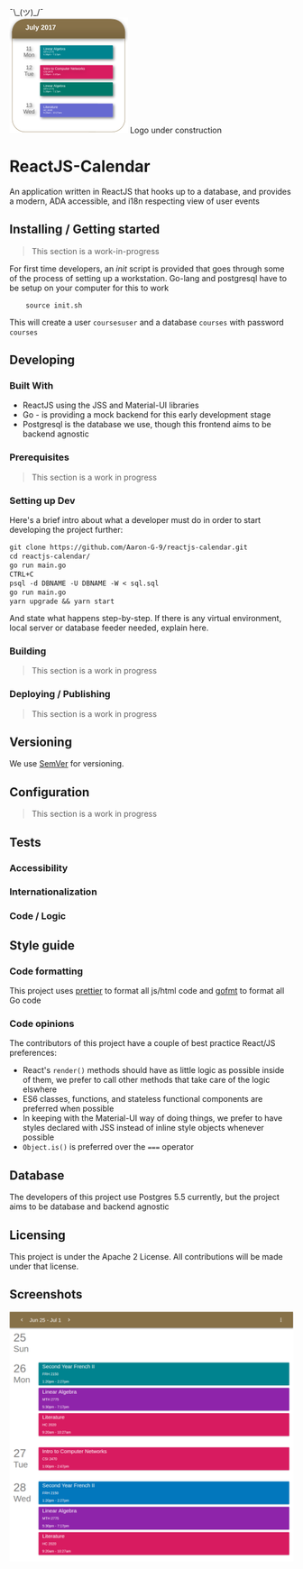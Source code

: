 ¯\\\_(ツ)_/¯  
![Calendar logo](./screenshots/calendar-logo.svg?raw=true "Calendar logo")
Logo under construction

# ReactJS-Calendar

An application written in ReactJS that hooks up to a database, 
and provides a modern, ADA accessible, and i18n respecting view
of user events

## Installing / Getting started
> This section is a work-in-progress  

For first time developers, an _init_ script is provided that goes through some of the process
of setting up a workstation. Go-lang and postgresql have to be setup on your computer 
for this to work

```shell
    source init.sh
```

This will create a user `coursesuser` and a database `courses` with password `courses`

## Developing

### Built With
- ReactJS using the JSS and Material-UI libraries
- Go - is providing a mock backend for this early development stage
- Postgresql is the database we use, though this frontend aims to be backend agnostic

### Prerequisites
> This section is a work in progress

### Setting up Dev

Here's a brief intro about what a developer must do in order to start developing
the project further:

```shell
git clone https://github.com/Aaron-G-9/reactjs-calendar.git
cd reactjs-calendar/
go run main.go
CTRL+C
psql -d DBNAME -U DBNAME -W < sql.sql
go run main.go
yarn upgrade && yarn start 
```

And state what happens step-by-step. If there is any virtual environment, local server or database feeder needed, explain here.

### Building
> This section is a work in progress


### Deploying / Publishing
> This section is a work in progress

## Versioning

We use [SemVer](http://semver.org/) for versioning. 

## Configuration
> This section is a work in progress


## Tests

### Accessibility 
### Internationalization 
### Code / Logic 


## Style guide

### Code formatting
This project uses [prettier](https://github.com/prettier/prettier) to format all js/html code and [gofmt](https://golang.org/cmd/gofmt/) to format all Go code
### Code opinions
The contributors of this project have a couple of best practice React/JS preferences:  
- React's `render()` methods should have as little logic as possible inside of them, we prefer to call other methods that take care of the logic elswhere
- ES6 classes, functions, and stateless functional components are preferred when possible
- In keeping with the Material-UI way of doing things, we prefer to have styles declared with JSS instead of inline style objects whenever possible
- `Object.is()` is preferred over the `===` operator


## Database

The developers of this project use Postgres 5.5 currently, but the project aims to be database and backend agnostic

## Licensing

This project is under the Apache 2 License. All contributions will be made under that license. 

## Screenshots

![Schedule View](./screenshots/schedule.png?raw=true "Schedule View")
